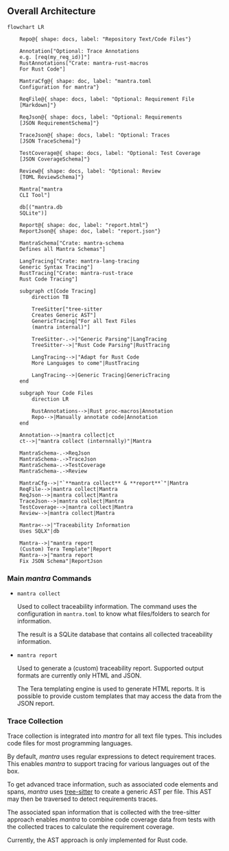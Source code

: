 ## Overall Architecture

```mermaid
flowchart LR
    
    Repo@{ shape: docs, label: "Repository Text/Code Files"}

    Annotation["Optional: Trace Annotations
    e.g. [req(my_req_id)]"]
    RustAnnotations["Crate: mantra-rust-macros
    For Rust Code"]
    
    MantraCfg@{ shape: doc, label: "mantra.toml
    Configuration for mantra"}
    
    ReqFile@{ shape: docs, label: "Optional: Requirement File
    [Markdown]"}

    ReqJson@{ shape: docs, label: "Optional: Requirements
    [JSON RequirementSchema]"}

    TraceJson@{ shape: docs, label: "Optional: Traces
    [JSON TraceSchema]"}

    TestCoverage@{ shape: docs, label: "Optional: Test Coverage
    [JSON CoverageSchema]"}

    Review@{ shape: docs, label: "Optional: Review
    [TOML ReviewSchema]"}

    Mantra["mantra
    CLI Tool"]

    db[("mantra.db
    SQLite")]

    Report@{ shape: doc, label: "report.html"}
    ReportJson@{ shape: doc, label: "report.json"}

    MantraSchema["Crate: mantra-schema
    Defines all Mantra Schemas"]

    LangTracing["Crate: mantra-lang-tracing
    Generic Syntax Tracing"]
    RustTracing["Crate: mantra-rust-trace
    Rust Code Tracing"]

    subgraph ct[Code Tracing]
        direction TB

        TreeSitter["tree-sitter
        Creates Generic AST"]
        GenericTracing["For all Text Files
        (mantra internal)"]

        TreeSitter-.->|"Generic Parsing"|LangTracing
        TreeSitter-->|"Rust Code Parsing"|RustTracing

        LangTracing-->|"Adapt for Rust Code
        More Languages to come"|RustTracing

        LangTracing-->|Generic Tracing|GenericTracing
    end

    subgraph Your Code Files
        direction LR

        RustAnnotations-->|Rust proc-macros|Annotation
        Repo-->|Manually annotate code|Annotation
    end

    Annotation-->|mantra collect|ct
    ct-->|"mantra collect (internnally)"|Mantra

    MantraSchema-.->ReqJson
    MantraSchema-.->TraceJson
    MantraSchema-.->TestCoverage
    MantraSchema-.->Review

    MantraCfg-->|"`**mantra collect** & **report**`"|Mantra
    ReqFile-->|mantra collect|Mantra
    ReqJson-->|mantra collect|Mantra
    TraceJson-->|mantra collect|Mantra
    TestCoverage-->|mantra collect|Mantra
    Review-->|mantra collect|Mantra

    Mantra<-->|"Traceability Information
    Uses SQLX"|db

    Mantra-->|"mantra report
    (Custom) Tera Template"|Report
    Mantra-->|"mantra report
    Fix JSON Schema"|ReportJson
```

### Main *mantra* Commands

- `mantra collect`

  Used to collect traceability information.
  The command uses the configuration in `mantra.toml` to know what files/folders to search for information.

  The result is a SQLite database that contains all collected traceability information.

- `mantra report`

  Used to generate a (custom) traceability report.
  Supported output formats are currently only HTML and JSON.

  The Tera templating engine is used to generate HTML reports.
  It is possible to provide custom templates that may access the data from the JSON report.

### Trace Collection

Trace collection is integrated into *mantra* for all text file types.
This includes code files for most programming languages.

By default, *mantra* uses regular expressions to detect requirement traces.
This enables *mantra* to support tracing for various languages out of the box.

To get advanced trace information, such as associated code elements and spans,
*mantra* uses [tree-sitter](https://tree-sitter.github.io/tree-sitter/index.html) to create a generic AST per file.
This AST may then be traversed to detect requirements traces.

The associated span information that is collected with the tree-sitter approach
enables *mantra* to combine code coverage data from tests with the collected traces
to calculate the requirement coverage.

Currently, the AST approach is only implemented for Rust code. 
